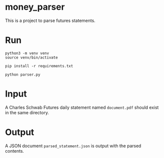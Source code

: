# money_parser

This is a project to parse futures statements.

# Run

```
python3 -m venv venv
source venv/bin/activate

pip install -r requirements.txt

python parser.py
```

# Input

A Charles Schwab Futures daily statement named `document.pdf` should exist in the same directory.

# Output

A JSON document `parsed_statement.json` is output with the parsed contents.